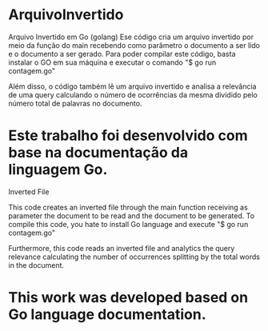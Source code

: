 # ArquivoInvertido
Arquivo Invertido em Go (golang)
Ese código cria um arquivo invertido por meio da função do main recebendo como parâmetro o documento a ser lido e o documento a ser gerado.
Para poder compilar este código, basta instalar o GO em sua máquina e executar o comando "$ go run contagem.go"

Além disso, o código também lê um arquivo invertido e analisa a relevância de uma query calculando o número de ocorrências da mesma dividido pelo número total de palavras no documento.

Este trabalho foi desenvolvido com base na documentação da linguagem Go.
==================================================================================================================================
Inverted File

This code creates an inverted file through the main function receiving as parameter the document to be read and the document to be generated.
To compile this code, you hate to install Go language and execute "$ go run contagem.go"

Furthermore, this code reads an inverted file and analytics the query relevance calculating the number of occurrences splitting by the total words in the document.

This work was developed based on Go language documentation.
==================================================================================================================================
